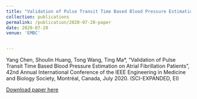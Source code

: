 ```yaml
---
title: "Validation of Pulse Transit Time Based Blood Pressure Estimation on Atrial Fibrillation Patients"
collection: publications
permalink: /publication/2020-07-20-paper
date: 2020-07-20
venue: 'EMBC'


---
```

Yang Chen, Shoulin Huang, Tong Wang, Ting Ma*, “Validation of Pulse Transit Time Based Blood Pressure Estimation on Atrial Fibrillation Patients”, 42nd Annual International Conference of the IEEE Engineering in Medicine and Biology Society, Montréal, Canada, July 2020. (SCI-EXPANDED, EI)

[Download paper here](http://nit-hit.github.io/files/Validation_of_Pulse_Transit_Time_Based_Blood_Pressure_Estimation_on_Atrial_Fibrillation_Patients.pdf)
